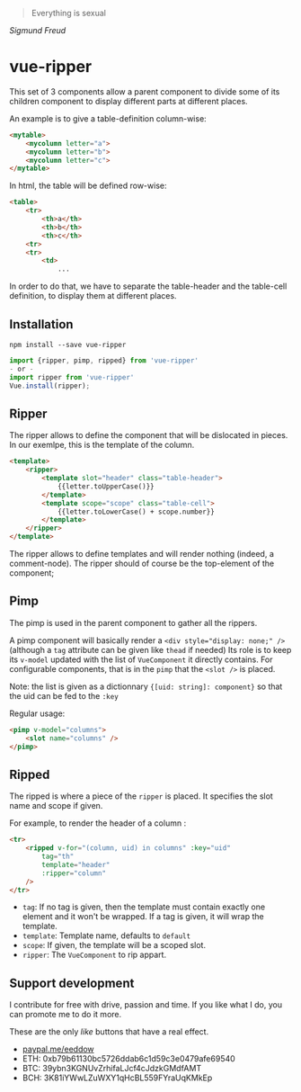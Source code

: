 > Everything is sexual

*Sigmund Freud*
# vue-ripper
This set of 3 components allow a parent component to divide some of its children component to display different parts at different places.

An example is to give a table-definition column-wise:
```html
<mytable>
	<mycolumn letter="a">
	<mycolumn letter="b">
	<mycolumn letter="c">
</mytable>
```
In html, the table will be defined row-wise:
```html
<table>
	<tr>
		<th>a</th>
		<th>b</th>
		<th>c</th>
	<tr>
	<tr>
		<td>
			...
```
In order to do that, we have to separate the table-header and the table-cell definition, to display them at different places.

## Installation

```
npm install --save vue-ripper
```

```typescript
import {ripper, pimp, ripped} from 'vue-ripper'
- or -
import ripper from 'vue-ripper'
Vue.install(ripper);
```
## Ripper
The ripper allows to define the component that will be dislocated in pieces.
In our exemlpe, this is the template of the column.
```html
<template>
	<ripper>
		<template slot="header" class="table-header">
			{{letter.toUpperCase()}}
		</template>
		<template scope="scope" class="table-cell">
			{{letter.toLowerCase() + scope.number}}
		</template>
	</ripper>
</template>
```
The ripper allows to define templates and will render nothing (indeed, a comment-node). The ripper should of course be the top-element of the component;

## Pimp

The pimp is used in the parent component to gather all the rippers.

A pimp component will basically render a `<div style="display: none;" />` (although a `tag` attribute can be given like `thead` if needed)
Its role is to keep its `v-model` updated with the list of `VueComponent` it directly contains. For configurable components, that is in the `pimp` that the `<slot />` is placed.

Note: the list is given as a dictionnary `{[uid: string]: component}` so that the uid can be fed to the `:key`

Regular usage:
```html
<pimp v-model="columns">
	<slot name="columns" />
</pimp>
```

## Ripped
The ripped is where a piece of the `ripper` is placed. It specifies the slot name and scope if given.

For example, to render the header of a column :
```html
<tr>
	<ripped v-for="(column, uid) in columns" :key="uid"
		tag="th"
		template="header"
		:ripper="column"
	/>
</tr>
```

- `tag`: If no tag is given, then the template must contain exactly one element and it won't be wrapped. If a tag is given, it will wrap the template.
- `template`: Template name, defaults to `default`
- `scope`: If given, the template will be a scoped slot.
- `ripper`: The `VueComponent` to rip appart.

## Support development
I contribute for free with drive, passion and time.
If you like what I do, you can promote me to do it more.

These are the only *like* buttons that have a real effect.

- [paypal.me/eeddow](https://www.paypal.me/eeddow)
- ETH: 0xb79b61130bc5726ddab6c1d59c3e0479afe69540
- BTC: 39ybn3KGNUvZrhifaLJcf4cJdzkGMdfAMT
- BCH: 3K81iYWwLZuWXY1qHcBL559FYraUqKMkEp